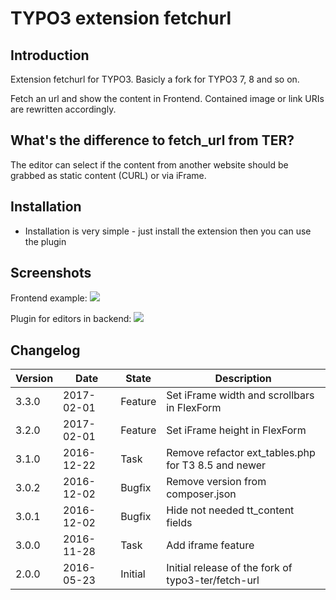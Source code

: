 # TYPO3 extension fetchurl

## Introduction

Extension fetchurl for TYPO3. Basicly a fork for TYPO3 7, 8 and so on.

Fetch an url and show the content in Frontend.
Contained image or link URIs are rewritten accordingly.

## What's the difference to fetch_url from TER?

The editor can select if the content from another website should be grabbed as
static content (CURL) or via iFrame.

## Installation
* Installation is very simple - just install the extension then you can use the plugin


## Screenshots

Frontend example:
<img src="https://box.everhelper.me/attachment/664431/84725fb7-0b3e-4c40-b52e-29d7620777bb/262407-rgnnGxhRlVp0qMWs/screen.png" />

Plugin for editors in backend:
<img src="https://box.everhelper.me/attachment/664437/84725fb7-0b3e-4c40-b52e-29d7620777bb/262407-WiixTExtfSW9RVtR/screen.png" />


## Changelog

| Version    | Date       | State      | Description                                                                  |
| ---------- | ---------- | ---------- | ---------------------------------------------------------------------------- |
| 3.3.0      | 2017-02-01 | Feature    | Set iFrame width and scrollbars in FlexForm                                  |
| 3.2.0      | 2017-02-01 | Feature    | Set iFrame height in FlexForm                                                |
| 3.1.0      | 2016-12-22 | Task       | Remove refactor ext_tables.php for T3 8.5 and newer                          |
| 3.0.2      | 2016-12-02 | Bugfix     | Remove version from composer.json                                            |
| 3.0.1      | 2016-12-02 | Bugfix     | Hide not needed tt_content fields                                            |
| 3.0.0      | 2016-11-28 | Task       | Add iframe feature                                                           |
| 2.0.0      | 2016-05-23 | Initial    | Initial release of the fork of typo3-ter/fetch-url                           |
